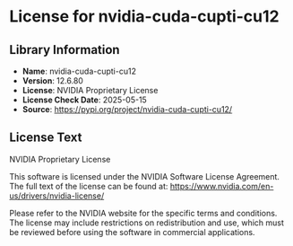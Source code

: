 # License for nvidia-cuda-cupti-cu12

## Library Information
- **Name**: nvidia-cuda-cupti-cu12
- **Version**: 12.6.80
- **License**: NVIDIA Proprietary License
- **License Check Date**: 2025-05-15
- **Source**: https://pypi.org/project/nvidia-cuda-cupti-cu12/

## License Text
NVIDIA Proprietary License

This software is licensed under the NVIDIA Software License Agreement.
The full text of the license can be found at:
https://www.nvidia.com/en-us/drivers/nvidia-license/

Please refer to the NVIDIA website for the specific terms and conditions. The license may include restrictions on redistribution and use, which must be reviewed before using the software in commercial applications.
